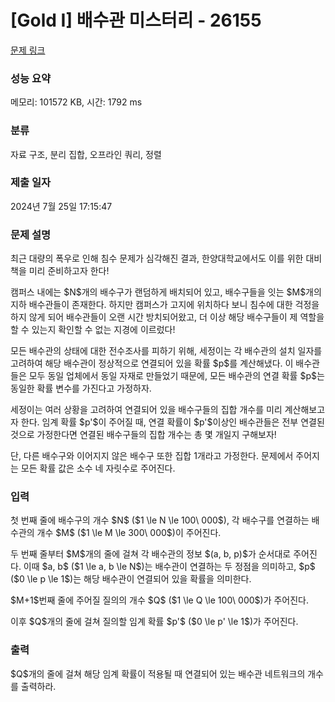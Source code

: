 # [Gold I] 배수관 미스터리 - 26155 

[문제 링크](https://www.acmicpc.net/problem/26155) 

### 성능 요약

메모리: 101572 KB, 시간: 1792 ms

### 분류

자료 구조, 분리 집합, 오프라인 쿼리, 정렬

### 제출 일자

2024년 7월 25일 17:15:47

### 문제 설명

<p>최근 대량의 폭우로 인해 침수 문제가 심각해진 결과, 한양대학교에서도 이를 위한 대비책을 미리 준비하고자 한다!</p>

<p>캠퍼스 내에는 $N$개의 배수구가 랜덤하게 배치되어 있고, 배수구들을 잇는 $M$개의 지하 배수관들이 존재한다. 하지만 캠퍼스가 고지에 위치하다 보니 침수에 대한 걱정을 하지 않게 되어 배수관들이 오랜 시간 방치되어왔고, 더 이상 해당 배수구들이 제 역할을 할 수 있는지 확인할 수 없는 지경에 이르렀다!</p>

<p>모든 배수관의 상태에 대한 전수조사를 피하기 위해, 세정이는 각 배수관의 설치 일자를 고려하여 해당 배수관이 정상적으로 연결되어 있을 확률 $p$를 계산해냈다. 이 배수관들은 모두 동일 업체에서 동일 자재로 만들었기 때문에, 모든 배수관의 연결 확률 $p$는 동일한 확률 변수를 가진다고 가정하자.</p>

<p>세정이는 여러 상황을 고려하여 연결되어 있을 배수구들의 집합 개수를 미리 계산해보고자 한다. 임계 확률 $p'$이 주어질 때, 연결 확률이 $p'$이상인 배수관들은 전부 연결된 것으로 가정한다면 연결된 배수구들의 집합 개수는 총 몇 개일지 구해보자!</p>

<p>단, 다른 배수구와 이어지지 않은 배수구 또한 집합 1개라고 가정한다. 문제에서 주어지는 모든 확률 값은 소수 네 자릿수로 주어진다.</p>

### 입력 

 <p>첫 번째 줄에 배수구의 개수 $N$ ($1 \le N \le 100\ 000$), 각 배수구를 연결하는 배수관의 개수 $M$ ($1 \le M \le 300\ 000$)이 주어진다.</p>

<p>두 번째 줄부터 $M$개의 줄에 걸쳐 각 배수관의 정보 $(a, b, p)$가 순서대로 주어진다. 이때 $a, b$ ($1 \le a, b \le N$)는 배수관이 연결하는 두 정점을 의미하고, $p$ ($0 \le p \le 1$)는 해당 배수관이 연결되어 있을 확률을 의미한다.</p>

<p>$M+1$번째 줄에 주어질 질의의 개수 $Q$ ($1 \le Q \le 100\ 000$)가 주어진다.</p>

<p>이후 $Q$개의 줄에 걸쳐 질의할 임계 확률 $p'$ ($0 \le p' \le 1$)가 주어진다.</p>

### 출력 

 <p>$Q$개의 줄에 걸쳐 해당 임계 확률이 적용될 때 연결되어 있는 배수관 네트워크의 개수를 출력하라.</p>

